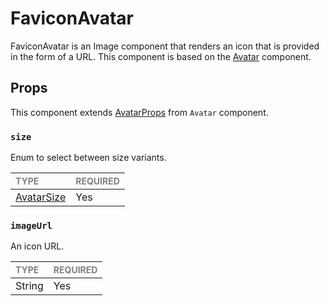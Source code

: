 # FaviconAvatar

FaviconAvatar is an Image component that renders an icon that is provided in the form of a URL. This component is based on the [Avatar](../Avatar/Avatar.tsx) component.

## Props

This component extends [AvatarProps](../Avatar/Avatar.types.ts#L17) from `Avatar` component.

### `size`

Enum to select between size variants.

| <span style="color:gray;font-size:14px">TYPE</span> | <span style="color:gray;font-size:14px">REQUIRED</span> |
| :-------------------------------------------------- | :------------------------------------------------------ |
| [AvatarSize](../Avatar/Avatar.types.ts#L6)          | Yes                                                     |

### `imageUrl`

An icon URL.

| <span style="color:gray;font-size:14px">TYPE</span> | <span style="color:gray;font-size:14px">REQUIRED</span> |
| :-------------------------------------------------- | :------------------------------------------------------ |
| String                                              | Yes                                                     |
